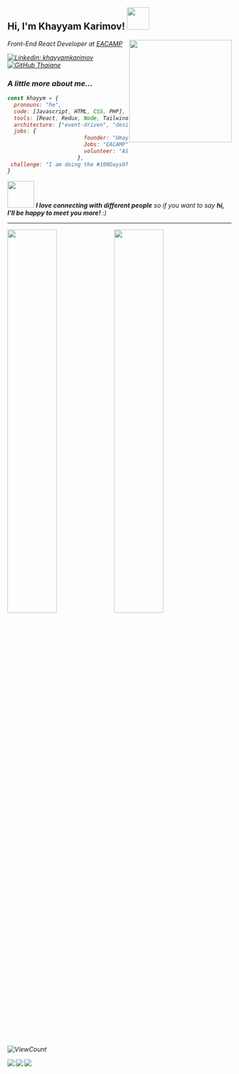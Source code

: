 <h2> Hi, I'm Khayyam Karimov! <img src="https://pa1.narvii.com/7227/16b127a6d1b1b4885407a5492e1fe5eb295e31car1-500-650_hq.gif" width="50"></h2>
<img align='right' src="https://stormotion.io/blog/content/images/2018/12/developer.gif" width="230">
<p><em>Front-End React Developer at <a href="https://elshadaghazade.com/">EACAMP</a>

[![Linkedin: khayyamkarimov](https://img.shields.io/badge/-khayyam-blue?style=flat-square&logo=Linkedin&logoColor=white&link=https://https://www.linkedin.com/in/khayyam-karimov-2b1873125/)](https://www.linkedin.com/in/khayyam-karimov-2b1873125/)
[![GitHub Thaiane](https://img.shields.io/github/followers/khayym?label=follow&style=social)](https://github.com/khayym)


### A little more about me...  

```javascript
const khayym = {
  pronouns: "he",
  code: [Javascript, HTML, CSS, PHP],
  tools: [React, Redux, Node, Tailwind Css, Styled-Components, JQuery, Bootstrap, Reactstrapt],
  architecture: ["event-driven", "design system pattern"],
  jobs: {
                        founder: "Umayer | StartUp",
                        Jobs: "EACAMP",
                        volunteer: "ASAN"
                      },
 challenge: "I am doing the #100DaysOfCodeSlove challenge focused on javascripts"
}
```

<img src="https://media.giphy.com/media/LnQjpWaON8nhr21vNW/giphy.gif" width="60"> <em><b>I love connecting with different people</b> so if you want to say <b>hi, I'll be happy to meet you more!</b> :)</em>

---


<img align='left' width='47%' src='https://github-readme-stats.vercel.app/api?username=khayym&show_icons=true&theme=radical'>
<img align='left' width='47%' src='https://github-readme-stats.vercel.app/api/top-langs/?username=khayym&layout=compact'>
  
 ![ViewCount](https://komarev.com/ghpvc/?username=khayym&color=1A4730)



<img align='left'   src='https://img.shields.io/badge/node.js-6DA55F?style=for-the-badge&logo=node.js&logoColor=white'>
<img align='left'   src='https://img.shields.io/badge/react-%2320232a.svg?style=for-the-badge&logo=react&logoColor=%2361DAFB'>
<img align='left'   src='https://img.shields.io/badge/javascript-%23323330.svg?style=for-the-badge&logo=javascript&logoColor=%23F7DF1E'>




